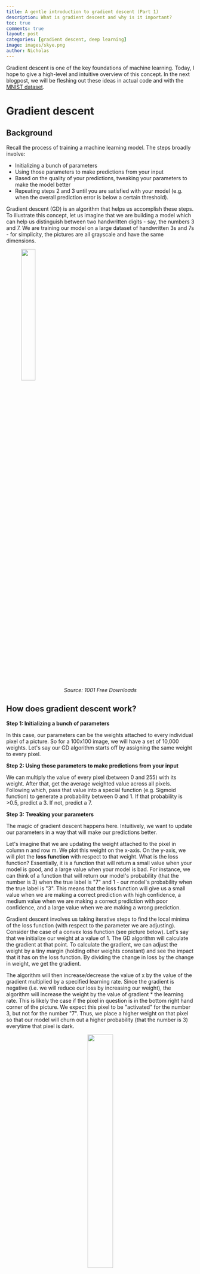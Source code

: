 ```yaml
---
title: A gentle introduction to gradient descent (Part 1)
description: What is gradient descent and why is it important? 
toc: true
comments: true
layout: post
categories: [gradient descent, deep learning]
image: images/skye.png
author: Nicholas
---
```


Gradient descent is one of the key foundations of machine learning. Today, I hope to give a high-level and intuitive overview of this concept.
In the next blogpost, we will be fleshing out these ideas in actual code and with the <a href="https://en.wikipedia.org/wiki/MNIST_database">MNIST dataset</a>.

# Gradient descent
## Background
Recall the process of training a machine learning model. The steps broadly involve:
- Initializing a bunch of parameters
- Using those parameters to make predictions from your input
- Based on the quality of your predictions, tweaking your parameters to make the model better
- Repeating steps 2 and 3 until you are satisfied with your model (e.g. when the overall prediction error is below a certain threshold).

Gradient descent (GD) is an algorithm that helps us accomplish these steps.
To illustrate this concept, let us imagine that we are building a model which can help us distinguish between two handwritten digits - say, the numbers 3 and 7.
We are training our model on a large dataset of handwritten 3s and 7s - for simplicity, the pictures are all grayscale and have the same dimensions.

<figure>
<img src="images/handwritten37.png" width="30%">
<figcaption align = "center"><em>Source: 1001 Free Downloads</em></figcaption>
</figure>

## How does gradient descent work?
**Step 1: Initializing a bunch of parameters**

In this case, our parameters can be the weights attached to every individual pixel of a picture. So for a 100x100 image, we will have a set of 10,000 weights.
Let's say our GD algorithm starts off by assigning the same weight to every pixel.

**Step 2: Using those parameters to make predictions from your input**

We can multiply the value of every pixel (between 0 and 255) with its weight. After that, get the average weighted value across all pixels.
Following which, pass that value into a special function (e.g. Sigmoid function) to generate a probability between 0 and 1.
If that probability is >0.5, predict a 3. If not, predict a 7.

**Step 3: Tweaking your parameters**

The magic of gradient descent happens here. Intuitively, we want to update our parameters in a way that will make our predictions better.

Let's imagine that we are updating the weight attached to the pixel in column n and row m. We plot this weight on the x-axis.
On the y-axis, we will plot the **loss function** with respect to that weight. What is the loss function?
Essentially, it is a function that will return a small value when your model is good, and a large value when your model is bad.
For instance, we can think of a function that will return our model's probability (that the number is 3) when the true label is "7" and 1 - our model's probability when the true
label is "3". This means that the loss function will give us a small value when we are making a correct prediction with high confidence, a medium value when we are
making a correct prediction with poor confidence, and a large value when we are making a wrong prediction.

Gradient descent involves us taking iterative steps to find the local minima of the loss function (with respect to the parameter we are adjusting).
Consider the case of a convex loss function (see picture below). Let's say that we initialize our weight at a value of 1. The GD algorithm will calculate the gradient at that point.
To calculate the gradient, we can adjust the weight by a tiny margin (holding other weights constant) and see the impact that it has on the loss function.
By dividing the change in loss by the change in weight, we get the gradient.

The algorithm will then increase/decrease the value of x by the value of the gradient multiplied by a specified learning rate. Since the gradient is negative (i.e. we will
reduce our loss by increasing our weight), the algorithm will increase the weight by the value of gradient * the learning rate. This is likely the case if the pixel in question is
in the bottom right hand corner of the picture. We expect this pixel to be "activated" for the number 3, but not for the number "7". Thus, we place a higher weight
on that pixel so that our model will churn out a higher probability (that the number is 3) everytime that pixel is dark.

<figure>
<center><img src="images/gd1.png" width=40%></center>
<figcaption align = "center"><em>Source: fast.ai</em></figcaption>
</figure>

> Tip: The learning rate controls the rate at which the model adjusts its parameters. Selecting the optimal learning rate is tricky. If we select an overly large rate, the model will adjust the parameters by huge amounts, potentially resulting in us bypassing the local minima. In contrast, if the learning rate is too small, it will take a long time to reach the local minima. 
> There are several ways to tune this important hyperparameter.
> For instance, you could do learning rate annealing. Start off with a high learning rate so that you can quickly descend to an acceptable set of parameter values.
> After that, decrease your learning rate so that you can precisely locate the optimal value within the acceptable range.
> Here's a [good article](https://automaticaddison.com/how-to-choose-an-optimal-learning-rate-for-gradient-descent/) which explains more.

**Step 4: Iterate until you are satisfied**

Eventually, after multiple rounds of iteration, we will reach the local minima of the loss function. At this point, our gradient is zero and any further adjustments to the weight will increase loss.

<figure>
<center><img src="images/gd2.png" width=40%></center>
<figcaption align = "center"><em>Source: fast.ai</em></figcaption>
</figure>

We repeat this process for every weight (all 10,000 of them!).

A common analogy for gradient descent is that of a blindfolded hiker who is stuck on the side of a hill. He wants to get to as low a point as possible.
Thus, he feels the ground around him and takes a small step in the steepest downward direction. This is one iteration. By taking many of these small steps, he will
eventually reach the bottom of a valley (local minima).


<figure>
<center><img src="images/skye.png" width=40%></center>
<figcaption align = "center"><em>The beautiful Isle of Skye (source: inspiredbymaps)</em></figcaption>
</figure>

> Tip: Note that gradient descent requires our loss function to be continuous and smooth. 
> What if our loss function is discontinuous - say, a step function?
> To illustrate this, initialize our weight at 1. The gradient at that point is completely flat. Thus, the GD algorithm will terminate immediately.
> However, if we increased our weight by a larger amount, we could have moved to a lower step of the loss function. In this instance, the GD algorithm will not give us good results and the model will not learn well.
> This is why we cannot use accuracy (the % of correct classifications) as our loss function. We can imagine accuracy to be represented by a step function - if we change
> a weight by a tiny amount, we do not expect any prediction to change from a 3 to 7 (or vice versa). As such, accuracy remains unchanged.
> A much larger adjustment in a weight is needed to induce a change in our predictions.
> Consequently, we use a continuous loss function which improves when we make correct predictions with slightly more confidence, or make wrong predictions with slightly less confidence.
> <figure>
<img src="images/desmos_step.png" width=40%>
<figcaption align = "center"><em>Source: Desmos</em></figcaption>
</figure>


## What are the limitations of gradient descent?

There are two key limitations behind standard gradient descent (or batch gradient descent):
- Firstly, it is possible that we can get stuck in a local minima of the loss function, preventing us from accessing the better global minima. Consider the illustration below. We start at point U and adjust iteratively until we hit the local minima and the GD algorithm terminates.

<figure>
<img src="images/minima2.png" width=40%>
<figcaption align = "center"><em>Source: Analytics Vidhya</em></figcaption>
</figure>

- Secondly, in standard gradient descent, we use every single datapoint in our training set to compute gradients. Let's say we have 5,000 training images. For a given parameter, we use all 5,000 images to calculate individual losses and take the mean. After that, we adjust the parameter value slightly and re-calculate the loss for all 5,000 images (taking the mean again). The difference in means divided by the difference in weight is the gradient. When the training set is large, this process becomes computationally intensive.

# Other flavours of gradient descent
## Stochastic gradient descent

To remedy those limitations, stochastic gradient descent is a popular alternative.
In stochastic gradient descent, we do not use the entire training dataset in our computation of gradients. Instead, in each iteration, we randomly select a training datapoint to do so.
This gives us a stochastic (i.e. random) approximation to the gradient calculated with the entire training dataset. By constantly iterating, the parameter value should
move in the same general direction (as standard gradient descent), while being computationally more efficient.

The randomness can also allow us to escape local minima. Every training datapoint has its own unique loss function. In standard gradient descent, we average all these
loss functions into one aggregate loss function. In unfortunate cases, we will
move down that average loss function into a sub-optimal local minima where we are trapped forever.

However, in stochastic gradient descent, we can potentially avoid this negative outcome. In each iteration, we hop from the loss function of one training datapoint
to another. Even if we get stuck in the local minima of a loss function, we can move to a new loss function in the next iteration (where our current parameter value is not
in a local minima anymore). This allows us to keep moving and iterating.

Stochastic gradient descent faces two key weaknesses:
- The stochastic steps it take can be very noisy. This may result in us taking more time to converge 
to the local minima of the loss function (ignoring the case where the local minima may be sub-optimal). Stochastic gradient descent is computationally more efficient, but may end up taking more time.
- Computing infrastructure in ML (e.g. GPUs) are optimised for vectorized operations (vector addition, multiplication). Given that we use only one training datapoint at a time, we give up this powerful capability.


## Mini-batch gradient descent

Mini-batch gradient descent is a compromise between standard gradient descent and stochastic gradient descent. We do not use the entire training dataset or a single training datapoint.
Instead, we use small batches (typically ~30-500) of training datapoints to compute our gradient. Given that we use small batches of datapoints at a time, we are also able to harness the performance of GPUs in vectorized operations.

# Conclusion

I hope this article has given you a good overview of the key concepts in gradient descent! Here's a quick summary:

- Gradient descent is an algorithm that allows us to iteratively adjust our model's parameters for better performance. We adjust our parameters in a direction that brings us down the loss function.
- The two biggest limitations of standard gradient descent are 1) the possibility that we may be trapped in the local minima of our loss function, and 2) the computational cost.
- Stochastic and mini-batch gradient descent are popular alternatives that mitigate some of these issues.

Hope you enjoyed reading! In the next blogpost, we will be fleshing out these high-level concepts in actual code - see you then!

(Cover picture credit: inspiredbymaps)
